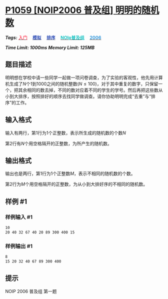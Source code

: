 # [P1059 [NOIP2006 普及组] 明明的随机数](https://www.luogu.com.cn/problem/P1059)

***Tags:*** **[<font color=FE4C61>入门</font>](../../../../难度/入门/index.md)$\quad$[<font color=2949B4>模拟</font>](../../../../算法/模拟/index.md)$\quad$[<font color=2949B4>排序</font>](../../../../算法/排序/index.md)$\quad$[<font color=13C2C2>NOIp普及组</font>](../../../../来源/NOIp普及组/index.md)$\quad$[<font color=3498DB>2006</font>](../../../../时间/2006/index.md)**

***Time Limit: 1000ms***
***Memory Limit: 125MB***

## 题目描述

明明想在学校中请一些同学一起做一项问卷调查，为了实验的客观性，他先用计算机生成了$N$个$1$到$1000$之间的随机整数$(N≤100)$，对于其中重复的数字，只保留一个，把其余相同的数去掉，不同的数对应着不同的学生的学号。然后再把这些数从小到大排序，按照排好的顺序去找同学做调查。请你协助明明完成“去重”与“排序”的工作。

## 输入格式

输入有两行，第$1$行为$1$个正整数，表示所生成的随机数的个数$N$

第$2$行有$N$个用空格隔开的正整数，为所产生的随机数。

## 输出格式

输出也是两行，第$1$行为$1$个正整数$M$，表示不相同的随机数的个数。

第$2$行为$M$个用空格隔开的正整数，为从小到大排好序的不相同的随机数。

## 样例 #1

### 样例输入 #1

```txt
10
20 40 32 67 40 20 89 300 400 15
```

### 样例输出 #1

```txt
8
15 20 32 40 67 89 300 400
```

## 提示

NOIP 2006 普及组 第一题
